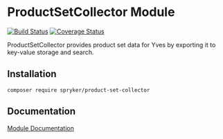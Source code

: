 # ProductSetCollector Module
[![Build Status](https://travis-ci.org/spryker/ProductSetCollector.svg)](https://travis-ci.org/spryker/ProductSetCollector)
[![Coverage Status](https://coveralls.io/repos/github/spryker/ProductSetCollector/badge.svg)](https://coveralls.io/github/spryker/ProductSetCollector)

ProductSetCollector provides product set data for Yves by exporting it to key-value storage and search.

## Installation

```
composer require spryker/product-set-collector
```

## Documentation

[Module Documentation](http://academy.spryker.com/developing_with_spryker/module_guide/products/product_set.html)
